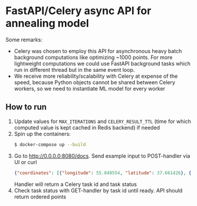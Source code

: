 # FastAPI/Celery async API for annealing model

Some remarks:

- Celery was chosen to employ this API for asynchronous heavy batch background computations like optimizing ~1000 points.
For more lightweight computations we could use FastAPI background tasks which run in different thread but in the same event loop.
- We receive more reliability/scalability with Celery at expense of the speed, because Python objects cannot be shared between Celery workers, so we need to instantiate ML model for every worker

## How to run

1) Update values for `MAX_ITERATIONS` and `CELERY_RESULT_TTL` (time for which computed value is kept cached in Redis backend) if needed
2) Spin up the containers:
    ```sh
    $ docker-compose up --build
    ```
3) Go to http://0.0.0.0:8080/docs. Send example input to POST-handler via UI or curl
    ```json
    {"coordinates": [{"longitude": 55.849554, "latitude": 37.661426}, {"longitude": 55.771697, "latitude": 37.710812}, {"longitude": 55.721508, "latitude": 37.518414}, {"longitude": 55.763394, "latitude": 37.424728}]}
    ```
   Handler will return a Celery task id and task status
4) Check task status with GET-handler by task id until ready. API should return ordered points